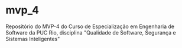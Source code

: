 # mvp_4
Repositório do MVP-4 do Curso de Especialização em Engenharia de Software da PUC Rio, disciplina "Qualidade de Software, Segurança e Sistemas Inteligentes"
